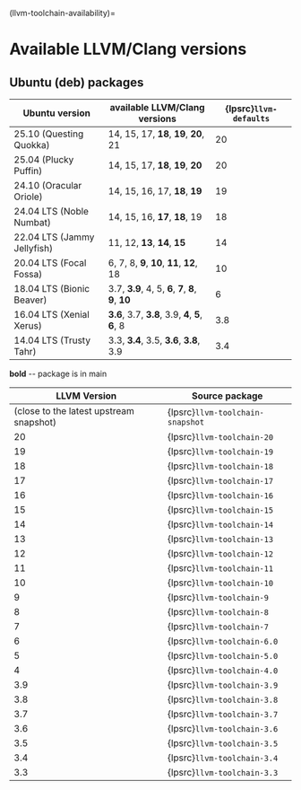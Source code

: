 (llvm-toolchain-availability)=
# Available LLVM/Clang versions

## Ubuntu (deb) packages

| Ubuntu version              | available LLVM/Clang versions | {lpsrc}`llvm-defaults` |
| --- | --- | --- |
| 25.10 (Questing Quokka)     | 14, 15, 17, **18**, **19**, **20**, 21 | 20 |
| 25.04 (Plucky Puffin)       | 14, 15, 17, **18**, **19**, **20** | 20 |
| 24.10 (Oracular Oriole)     | 14, 15, 16, 17, **18**, **19** | 19 |
| 24.04 LTS (Noble Numbat)    | 14, 15, 16, **17**, **18**, 19 | 18 |
| 22.04 LTS (Jammy Jellyfish) | 11, 12, **13**, **14**, **15** | 14 |
| 20.04 LTS (Focal Fossa)     | 6, 7, 8, **9**, **10**, **11**, **12**, 18 | 10 |
| 18.04 LTS (Bionic Beaver)   | 3.7, **3.9**, 4, 5, **6**, **7**, **8**, **9**, **10** | 6 |
| 16.04 LTS (Xenial Xerus)    | **3.6**, 3.7, **3.8**, 3.9, **4**, **5**, **6**, 8 | 3.8 |
| 14.04 LTS (Trusty Tahr)     | 3.3, **3.4**, 3.5, **3.6**, **3.8**, 3.9 | 3.4 |

<!-- Do not forget to add 4 spaces at the end of line to keep future diffs more readable -->
**bold** -- package is in main    

| LLVM Version | Source package | 
|--------------|----------------|
| (close to the latest upstream snapshot) | {lpsrc}`llvm-toolchain-snapshot` | 
| 20 | {lpsrc}`llvm-toolchain-20` |
| 19 | {lpsrc}`llvm-toolchain-19` |
| 18 | {lpsrc}`llvm-toolchain-18` |
| 17 | {lpsrc}`llvm-toolchain-17`  |
| 16 | {lpsrc}`llvm-toolchain-16`  |
| 15 | {lpsrc}`llvm-toolchain-15`  |
| 14 | {lpsrc}`llvm-toolchain-14`  |
| 13 | {lpsrc}`llvm-toolchain-13`  |
| 12 | {lpsrc}`llvm-toolchain-12`  |
| 11 | {lpsrc}`llvm-toolchain-11`  |
| 10 | {lpsrc}`llvm-toolchain-10`  |
| 9 | {lpsrc}`llvm-toolchain-9`  |
| 8 | {lpsrc}`llvm-toolchain-8`  |
| 7 | {lpsrc}`llvm-toolchain-7`  |
| 6 | {lpsrc}`llvm-toolchain-6.0`  |
| 5 | {lpsrc}`llvm-toolchain-5.0`  |
| 4 | {lpsrc}`llvm-toolchain-4.0` |
| 3.9 | {lpsrc}`llvm-toolchain-3.9` |
| 3.8 | {lpsrc}`llvm-toolchain-3.8` |
| 3.7 | {lpsrc}`llvm-toolchain-3.7` |
| 3.6 | {lpsrc}`llvm-toolchain-3.6` |
| 3.5 | {lpsrc}`llvm-toolchain-3.5` |
| 3.4 | {lpsrc}`llvm-toolchain-3.4` |
| 3.3 | {lpsrc}`llvm-toolchain-3.3` |
